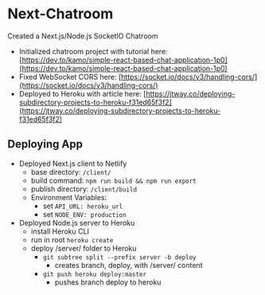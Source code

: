 # Next-Chatroom
Created a Next.js/Node.js SocketIO Chatroom

- Initialized chatroom project with tutorial here: [https://dev.to/kamo/simple-react-based-chat-application-1p0](https://dev.to/kamo/simple-react-based-chat-application-1p0)
- Fixed WebSocket CORS here: [https://socket.io/docs/v3/handling-cors/](https://socket.io/docs/v3/handling-cors/)
- Deployed to Heroku with article here: [https://jtway.co/deploying-subdirectory-projects-to-heroku-f31ed65f3f2](https://jtway.co/deploying-subdirectory-projects-to-heroku-f31ed65f3f2)

## Deploying App
- Deployed Next.js client to Netlify
  - base directory: `/client/`
  - build command: `npm run build && npm run export`
  - publish directory: `/client/build`
  - Environment Variables:
    - set `API_URL: heroku_url`
    - set `NODE_ENV: production`
- Deployed Node.js server to Heroku
  - install Heroku CLI
  - run in root `heroku create`
  - deploy /server/ folder to Heroku
    - `git subtree split --prefix server -b deploy`
      - creates branch, deploy, with /server/ content
    - `git push heroku deploy:master`
      - pushes branch deploy to heroku
